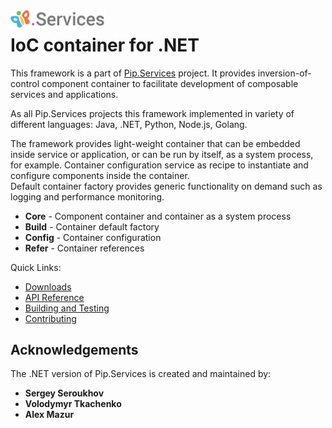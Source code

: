 # <img src="https://github.com/pip-services/pip-services/raw/master/design/Logo.png" alt="Pip.Services Logo" style="max-width:30%"> <br/> IoC container for .NET

This framework is a part of [Pip.Services](https://github.com/pip-services/pip-services) project.
It provides inversion-of-control component container to facilitate development of composable services and applications.

As all Pip.Services projects this framework implemented in variety of different languages: Java, .NET, Python, Node.js, Golang. 

The framework provides light-weight container that can be embedded inside service or application, or can be run by itself, as a system process, for example. Container configuration service as recipe to instantiate and configure components inside the container.  
Default container factory provides generic functionality on demand such as logging and performance monitoring.

- **Core** - Component container and container as a system process
- **Build** - Container default factory
- **Config** - Container configuration
- **Refer** - Container references

Quick Links:

* [Downloads](https://github.com/pip-services3-dotnet/pip-services3-container-dotnet/blob/master/doc/Downloads.md)
* [API Reference](https://pip-services3-dotnet.github.io/pip-services3-container-dotnet)
* [Building and Testing](https://github.com/pip-services3-dotnet/pip-services3-container-dotnet/blob/master/doc/Development.md)
* [Contributing](https://github.com/pip-services3-dotnet/pip-services3-container-dotnet/blob/master/doc/Development.md/#contrib)

## Acknowledgements

The .NET version of Pip.Services is created and maintained by:
- **Sergey Seroukhov**
- **Volodymyr Tkachenko**
- **Alex Mazur**
